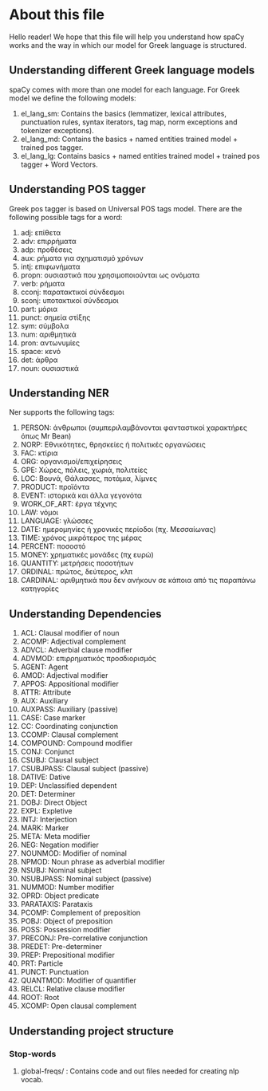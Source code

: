 # About this file

Hello reader! We hope that this file will help you understand how spaCy works and the way in which our model for Greek language is structured.


## Understanding different Greek language models

spaCy comes with more than one model for each language. 
For Greek model we define the following models:

1. el_lang_sm: Contains the basics (lemmatizer, lexical attributes, punctuation rules, syntax iterators, tag map, norm exceptions and tokenizer exceptions).
2. el_lang_md: Contains the basics + named entities trained model + trained pos tagger.
3. el_lang_lg: Contains basics + named entities trained model + trained pos tagger + Word Vectors.




## Understanding POS tagger

Greek pos tagger is based on Universal POS tags model. 
There are the following possible tags for a word:

1. adj: επίθετα
2. adv: επιρρήματα
3. adp: προθέσεις
4. aux: ρήματα για σχηματισμό χρόνων
5. intj: επιφωνήματα
6. propn: ουσιαστικά που χρησιμοποιούνται ως ονόματα
7. verb: ρήματα
8. cconj: παρατακτικοί σύνδεσμοι
9. sconj: υποτακτικοί σύνδεσμοι
10. part: μόρια
11. punct: σημεία στίξης
12. sym: σύμβολα
13. num: αριθμητικά
14. pron: αντωνυμίες
15. space: κενό
16. det: άρθρα
17. noun: ουσιαστικά


## Understanding NER

Ner supports the following tags:

1. PERSON: άνθρωποι (συμπεριλαμβάνονται φανταστικοί χαρακτήρες όπως Mr Bean)
2. NORP: Εθνικότητες, θρησκείες ή πολιτικές οργανώσεις
3. FAC: κτίρια
4. ORG: οργανισμοί/επιχείρησεις
5. GPE: Χώρες, πόλεις, χωριά, πολιτείες
6. LOC: Βουνά, Θάλασσες, ποτάμια, λίμνες
7. PRODUCT: προϊόντα
8. EVENT: ιστορικά και άλλα γεγονότα
9. WORK_OF_ART: έργα τέχνης
10. LAW: νόμοι
11. LANGUAGE: γλώσσες
12. DATE: ημερομηνίες ή χρονικές περίοδοι (πχ. Μεσσαίωνας)
13. TIME: χρόνος μικρότερος της μέρας
14. PERCENT: ποσοστό
15. MONEY: χρηματικές μονάδες (πχ ευρώ)
16. QUANTITY: μετρήσεις ποσοτήτων
17. ORDINAL: πρώτος, δεύτερος, κλπ
18. CARDINAL: αριθμητικά που δεν ανήκουν σε κάποια από τις παραπάνω κατηγορίες



## Understanding Dependencies

1. ACL: Clausal modifier of noun
2. ACOMP: Adjectival complement
3. ADVCL: Adverbial clause modifier
4. ADVMOD: επιρρηματικός προσδιορισμός	
5. AGENT: Agent
6. AMOD: Adjectival modifier
7. APPOS: Appositional modifier
8. ATTR: Attribute
9. AUX: Auxiliary
10. AUXPASS: Auxiliary (passive)
11. CASE: Case marker
12. CC: Coordinating conjunction
13. CCOMP: Clausal complement
14. COMPOUND: Compound modifier
15. CONJ: Conjunct
16. CSUBJ: Clausal subject
17. CSUBJPASS: Clausal subject (passive)
18. DATIVE: Dative
19. DEP: Unclassified dependent
20. DET: Determiner
21. DOBJ: Direct Object
22. EXPL: Expletive
23. INTJ: Interjection
24. MARK: Marker
25. META: Meta modifier
26. NEG: Negation modifier
27. NOUNMOD: Modifier of nominal
28. NPMOD: Noun phrase as adverbial modifier
29. NSUBJ: Nominal subject
30. NSUBJPASS: Nominal subject (passive)
31. NUMMOD: Number modifier
32. OPRD: Object predicate
33. PARATAXIS: Parataxis
34. PCOMP: Complement of preposition
35. POBJ: Object of preposition
36. POSS: Possession modifier
37. PRECONJ: Pre-correlative conjunction
38. PREDET: Pre-determiner
39. PREP: Prepositional modifier
40. PRT: Particle
41. PUNCT: Punctuation
42. QUANTMOD: Modifier of quantifier
43. RELCL: Relative clause modifier
44. ROOT: Root
45. XCOMP: Open clausal complement


## Understanding project structure

### Stop-words


1. global-freqs/ : Contains code and out files needed for creating nlp vocab.





